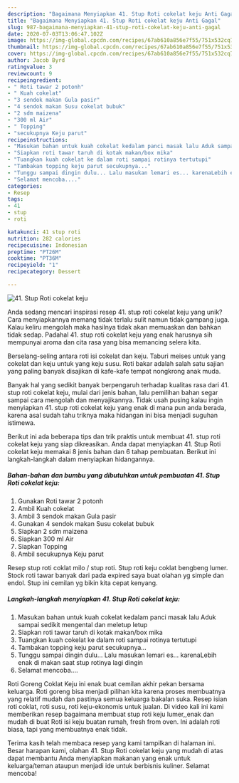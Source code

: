 ```yaml
---
description: "Bagaimana Menyiapkan 41. Stup Roti cokelat keju Anti Gagal"
title: "Bagaimana Menyiapkan 41. Stup Roti cokelat keju Anti Gagal"
slug: 987-bagaimana-menyiapkan-41-stup-roti-cokelat-keju-anti-gagal
date: 2020-07-03T13:06:47.102Z
image: https://img-global.cpcdn.com/recipes/67ab610a856e7f55/751x532cq70/41-stup-roti-cokelat-keju-foto-resep-utama.jpg
thumbnail: https://img-global.cpcdn.com/recipes/67ab610a856e7f55/751x532cq70/41-stup-roti-cokelat-keju-foto-resep-utama.jpg
cover: https://img-global.cpcdn.com/recipes/67ab610a856e7f55/751x532cq70/41-stup-roti-cokelat-keju-foto-resep-utama.jpg
author: Jacob Byrd
ratingvalue: 3
reviewcount: 9
recipeingredient:
- " Roti tawar 2 potonh"
- " Kuah cokelat"
- "3 sendok makan Gula pasir"
- "4 sendok makan Susu cokelat bubuk"
- "2 sdm maizena"
- "300 ml Air"
- " Topping"
- "secukupnya Keju parut"
recipeinstructions:
- "Masukan bahan untuk kuah cokelat kedalam panci masak lalu Aduk sampai sedikit mengental dan meletup letup"
- "Siapkan roti tawar taruh di kotak makan/box mika"
- "Tuangkan kuah cokelat ke dalam roti sampai rotinya tertutupi"
- "Tambakan topping keju parut secukupnya..."
- "Tunggu sampai dingin dulu... Lalu masukan lemari es... karenaLebih enak di makan saat stup rotinya lagi dingin"
- "Selamat mencoba...."
categories:
- Resep
tags:
- 41
- stup
- roti

katakunci: 41 stup roti 
nutrition: 282 calories
recipecuisine: Indonesian
preptime: "PT26M"
cooktime: "PT36M"
recipeyield: "1"
recipecategory: Dessert

---
```



![41. Stup Roti cokelat keju](https://img-global.cpcdn.com/recipes/67ab610a856e7f55/751x532cq70/41-stup-roti-cokelat-keju-foto-resep-utama.jpg)

Anda sedang mencari inspirasi resep 41. stup roti cokelat keju yang unik? Cara menyiapkannya memang tidak terlalu sulit namun tidak gampang juga. Kalau keliru mengolah maka hasilnya tidak akan memuaskan dan bahkan tidak sedap. Padahal 41. stup roti cokelat keju yang enak harusnya sih mempunyai aroma dan cita rasa yang bisa memancing selera kita.

Berselang-seling antara roti isi cokelat dan keju. Taburi meises untuk yang cokelat dan keju untuk yang keju susu. Roti bakar adalah salah satu sajian yang paling banyak disajikan di kafe-kafe tempat nongkrong anak muda.

Banyak hal yang sedikit banyak berpengaruh terhadap kualitas rasa dari 41. stup roti cokelat keju, mulai dari jenis bahan, lalu pemilihan bahan segar sampai cara mengolah dan menyajikannya. Tidak usah pusing kalau ingin menyiapkan 41. stup roti cokelat keju yang enak di mana pun anda berada, karena asal sudah tahu triknya maka hidangan ini bisa menjadi suguhan istimewa.


Berikut ini ada beberapa tips dan trik praktis untuk membuat 41. stup roti cokelat keju yang siap dikreasikan. Anda dapat menyiapkan 41. Stup Roti cokelat keju memakai 8 jenis bahan dan 6 tahap pembuatan. Berikut ini langkah-langkah dalam menyiapkan hidangannya.

<!--inarticleads1-->

##### Bahan-bahan dan bumbu yang dibutuhkan untuk pembuatan 41. Stup Roti cokelat keju:

1. Gunakan  Roti tawar 2 potonh
1. Ambil  Kuah cokelat
1. Ambil 3 sendok makan Gula pasir
1. Gunakan 4 sendok makan Susu cokelat bubuk
1. Siapkan 2 sdm maizena
1. Siapkan 300 ml Air
1. Siapkan  Topping
1. Ambil secukupnya Keju parut


Resep stup roti coklat milo / stup roti. Stup roti keju coklat bengbeng lumer. Stock roti tawar banyak dari pada expired saya buat olahan yg simple dan endol. Stup ini cemilan yg bikin kita cepat kenyang. 

<!--inarticleads2-->

##### Langkah-langkah menyiapkan 41. Stup Roti cokelat keju:

1. Masukan bahan untuk kuah cokelat kedalam panci masak lalu Aduk sampai sedikit mengental dan meletup letup
1. Siapkan roti tawar taruh di kotak makan/box mika
1. Tuangkan kuah cokelat ke dalam roti sampai rotinya tertutupi
1. Tambakan topping keju parut secukupnya...
1. Tunggu sampai dingin dulu... Lalu masukan lemari es... karenaLebih enak di makan saat stup rotinya lagi dingin
1. Selamat mencoba....


Roti Goreng Coklat Keju ini enak buat cemilan akhir pekan bersama keluarga. Roti goreng bisa menjadi pilihan kita karena proses membuatnya yang relatif mudah dan pastinya semua keluarga bakalan suka. Resep isian roti coklat, roti susu, roti keju-ekonomis untuk jualan. Di video kali ini kami memberikan resep bagaimana membuat stup roti keju lumer,,enak dan mudah di buat Roti isi keju buatan rumah, fresh from oven. Ini adalah roti biasa, tapi yang membuatnya enak tidak. 

Terima kasih telah membaca resep yang kami tampilkan di halaman ini. Besar harapan kami, olahan 41. Stup Roti cokelat keju yang mudah di atas dapat membantu Anda menyiapkan makanan yang enak untuk keluarga/teman ataupun menjadi ide untuk berbisnis kuliner. Selamat mencoba!
